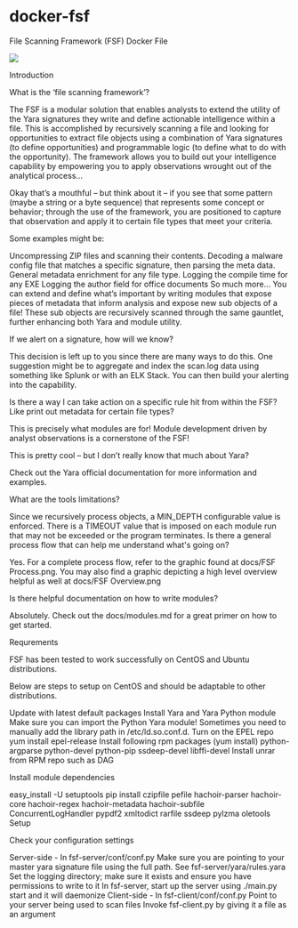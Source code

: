 # docker-fsf
File Scanning Framework (FSF) Docker File

[![](https://badge.imagelayers.io/phirelight/docker-fsf:latest.svg)](https://imagelayers.io/?images=phirelight/docker-fsf:latest 'Get your own badge on imagelayers.io')

Introduction

What is the ‘file scanning framework’?

The FSF is a modular solution that enables analysts to extend the utility of the Yara signatures they write and define actionable intelligence within a file. This is accomplished by recursively scanning a file and looking for opportunities to extract file objects using a combination of Yara signatures (to define opportunities) and programmable logic (to define what to do with the opportunity). The framework allows you to build out your intelligence capability by empowering you to apply observations wrought out of the analytical process…

Okay that’s a mouthful – but think about it – if you see that some pattern (maybe a string or a byte sequence) that represents some concept or behavior; through the use of the framework, you are positioned to capture that observation and apply it to certain file types that meet your criteria.

Some examples might be:

Uncompressing ZIP files and scanning their contents.
Decoding a malware config file that matches a specific signature, then parsing the meta data.
General metadata enrichment for any file type.
Logging the compile time for any EXE
Logging the author field for office documents
So much more...
You can extend and define what’s important by writing modules that expose pieces of metadata that inform analysis and expose new sub objects of a file! These sub objects are recursively scanned through the same gauntlet, further enhancing both Yara and module utility.

If we alert on a signature, how will we know?

This decision is left up to you since there are many ways to do this. One suggestion might be to aggregate and index the scan.log data using something like Splunk or with an ELK Stack. You can then build your alerting into the capability.

Is there a way I can take action on a specific rule hit from within the FSF? Like print out metadata for certain file types?

This is precisely what modules are for! Module development driven by analyst observations is a cornerstone of the FSF!

This is pretty cool – but I don’t really know that much about Yara?

Check out the Yara official documentation for more information and examples.

What are the tools limitations?

Since we recursively process objects, a MIN_DEPTH configurable value is enforced.
There is a TIMEOUT value that is imposed on each module run that may not be exceeded or the program terminates.
Is there a general process flow that can help me understand what's going on?

Yes. For a complete process flow, refer to the graphic found at docs/FSF Process.png. You may also find a graphic depicting a high level overview helpful as well at docs/FSF Overview.png

Is there helpful documentation on how to write modules?

Absolutely. Check out the docs/modules.md for a great primer on how to get started.

Requrements

FSF has been tested to work successfully on CentOS and Ubuntu distributions.

Below are steps to setup on CentOS and should be adaptable to other distributions.

Update with latest default packages
Install Yara and Yara Python module
Make sure you can import the Python Yara module! Sometimes you need to manually add the library path in /etc/ld.so.conf.d.
Turn on the EPEL repo
yum install epel-release
Install following rpm packages (yum install)
python-argparse python-devel python-pip ssdeep-devel libffi-devel
Install unrar from RPM repo such as DAG

Install module dependencies

easy_install -U setuptools
pip install czipfile pefile hachoir-parser hachoir-core hachoir-regex hachoir-metadata hachoir-subfile ConcurrentLogHandler pypdf2 xmltodict rarfile ssdeep pylzma oletools
Setup

Check your configuration settings

Server-side - In fsf-server/conf/conf.py
Make sure you are pointing to your master yara signature file using the full path. See fsf-server/yara/rules.yara
Set the logging directory; make sure it exists and ensure you have permissions to write to it
In fsf-server, start up the server using ./main.py start and it will daemonize
Client-side - In fsf-client/conf/conf.py
Point to your server being used to scan files
Invoke fsf-client.py by giving it a file as an argument
